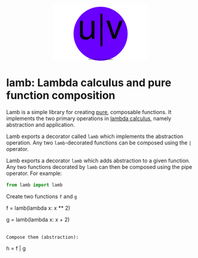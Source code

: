 <div align=center>
  <br>
  <img width=50% src='./images/lamb.svg'></img>
  <br>
</div>

# lamb: Lambda calculus and pure function composition

Lamb is a simple library for creating [pure](https://en.wikipedia.org/wiki/Pure_function), composable functions. It implements the two primary operations in [lambda calculus](https://en.wikipedia.org/wiki/Lambda_calculus), namely abstraction and application.

Lamb exports a decorator called `lamb` which implements the abstraction operation. Any two `lamb`-decorated functions can be composed using the `|` operator.

Lamb exports a decorator `lamb` which adds abstraction to a given function. Any two functions decorated by `lamb` can then be composed using the pipe operator. For example: 

```py
from lamb import lamb
```

Create two functions `f` and `g`

f = lamb(lambda x: x ** 2)

g = lamb(lambda x: x + 2)
```

Compose them (abstraction):

```
h = f | g 
```



